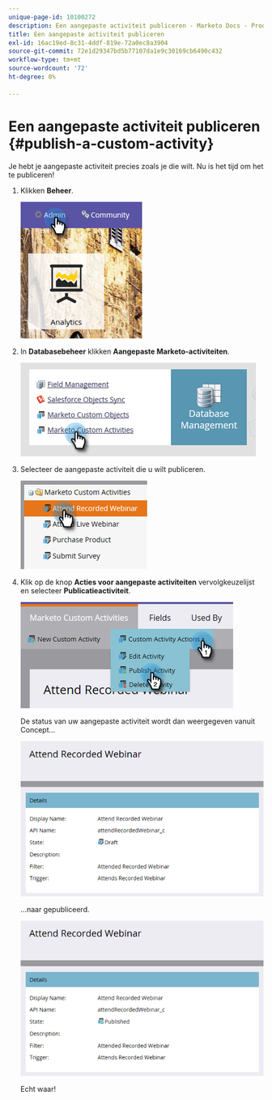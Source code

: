 ```yaml
---
unique-page-id: 10100272
description: Een aangepaste activiteit publiceren - Marketo Docs - Productdocumentatie
title: Een aangepaste activiteit publiceren
exl-id: 16ac19ed-8c31-4ddf-819e-72a0ec8a3904
source-git-commit: 72e1d29347bd5b77107da1e9c30169cb6490c432
workflow-type: tm+mt
source-wordcount: '72'
ht-degree: 0%

---
```


# Een aangepaste activiteit publiceren {#publish-a-custom-activity}

Je hebt je aangepaste activiteit precies zoals je die wilt. Nu is het tijd om het te publiceren!

1. Klikken **Beheer**.

   ![](assets/one-2.png)

1. In **Databasebeheer** klikken **Aangepaste Marketo-activiteiten**.

   ![](assets/two-2.png)

1. Selecteer de aangepaste activiteit die u wilt publiceren.

   ![](assets/three-2.png)

1. Klik op de knop **Acties voor aangepaste activiteiten** vervolgkeuzelijst en selecteer **Publicatieactiviteit**.

   ![](assets/four-2.png)

   De status van uw aangepaste activiteit wordt dan weergegeven vanuit Concept...

   ![](assets/five-2.png)

   ...naar gepubliceerd.

   ![](assets/six-2.png)

   Echt waar!
